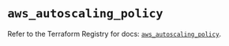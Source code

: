 # `aws_autoscaling_policy`

Refer to the Terraform Registry for docs: [`aws_autoscaling_policy`](https://registry.terraform.io/providers/hashicorp/aws/6.15.0/docs/resources/autoscaling_policy).

